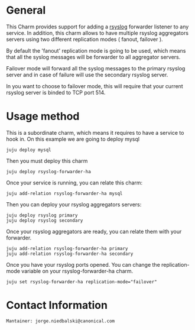# General

This Charm provides support for adding a [rsyslog](http://www.rsyslog.org) forwarder listener to any service.
In addition, this charm allows to have multiple rsyslog aggregators servers using two different replication
modes ( fanout, failover ).

By default the 'fanout' replication mode is going to be used, which means that all the
syslog messages will be forwarder to all aggregator servers.

Failover mode will forward all the syslog messages to the primary rsyslog server and
in case of failure will use the secondary rsyslog server.

In you want to choose to failover mode, this will require that your current
rsyslog server is binded to TCP port 514.

# Usage method

This is a subordinate charm, which means it requires to have a service to hook in. On this
example we are going to deploy mysql

    juju deploy mysql

Then you must deploy this charm

    juju deploy rsyslog-forwarder-ha

Once your service is running, you can relate this charm:

    juju add-relation rsyslog-forwarder-ha mysql

Then you can deploy your rsyslog aggregators servers:

    juju deploy rsyslog primary
    juju deploy rsyslog secondary

Once your rsyslog aggregators are ready, you can relate them with your forwarder.

    juju add-relation rsyslog-forwarder-ha primary
    juju add-relation rsyslog-forwarder-ha secondary


Once you have your rsyslog ports opened. You can change the replication-mode variable
on your rsyslog-forwarder-ha charm.

    juju set rsyslog-forwarder-ha replication-mode="failover"

# Contact Information

    Mantainer: jorge.niedbalski@canonical.com
